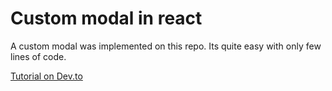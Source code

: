 # Custom modal in react 
 
A custom modal was implemented on this repo.
 Its quite easy with only few lines of code.

[Tutorial on Dev.to](https://dev.to/adeyemiadekore2/how-to-build-a-reusable-and-responsive-modal-in-react-from-scratch-1o0f)


